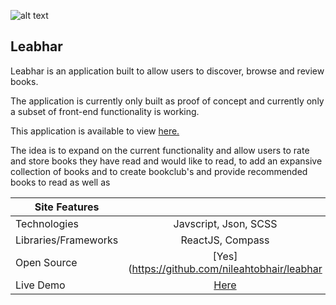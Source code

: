 
![alt text](http://niamhlawlor.com/assets/leabhar-logo.png "Leabhar Application Thumbnail")

Leabhar
-----

Leabhar is an application built to allow users to discover, browse and review books.

The application is currently only built as proof of concept and currently only a subset of front-end functionality is working.

This application is available to view <a target="_blank" href="https://leabhar.herokuapp.com/">here.</a>

The idea is to expand on the current functionality and allow users to rate and store books they have read and would like to read, to add an expansive collection of books and to create bookclub's and provide recommended books to read as well as 


| Site Features         |                                                     | 
| -------------         |:--------------------------------:                   | 
| Technologies      	| Javscript, Json, SCSS                               | 
| Libraries/Frameworks  | ReactJS, Compass                                    |
| Open Source           | [Yes] (https://github.com/nileahtobhair/leabhar  	  |
| Live Demo             | [Here](https://leabhar.herokuapp.com/) 			  |